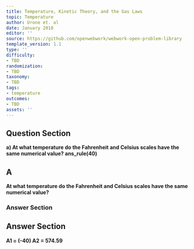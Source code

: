 ```yaml
---
title: Temperature, Kinetic Theory, and the Gas Laws
topic: Temperature
author: Urone et. al
date: January 2018
editor: ''
source: https://github.com/openwebwork/webwork-open-problem-library
template_version: 1.1
type: ''
difficulty:
- TBD
randomization:
- TBD
taxonomy:
- TBD
tags:
- temperature
outcomes:
- TBD
assets: ''
---
```


## Question Section 

<b>
a) At what temperature do the Fahrenheit and Celsius scales have the same numerical value? 
ans_rule(40)

## A
At what temperature do the Fahrenheit and Celsius scales have the same numerical value? 
### Answer Section


## Answer Section

A1 = (-40)
A2 = 574.59
